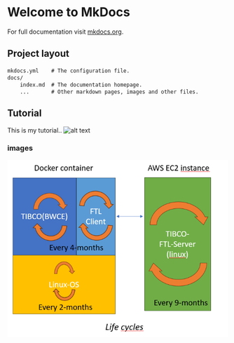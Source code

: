 # Welcome to MkDocs

For full documentation visit [mkdocs.org](https://www.mkdocs.org).


## Project layout

    mkdocs.yml    # The configuration file.
    docs/
        index.md  # The documentation homepage.
        ...       # Other markdown pages, images and other files.


## Tutorial  

This is my tutorial..
![alt text](testje.drawio)

### images

![Alt Text](LCM-cycles.png)
